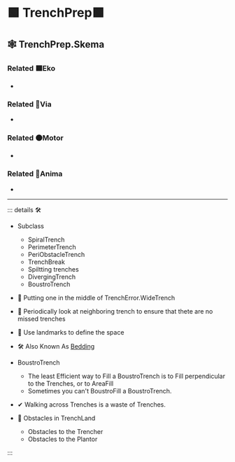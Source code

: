 # 🟩  <ekos>TrenchPrep</ekos>🟩

## 🕸 TrenchPrep.Skema

### Related 🟩<ekos>Eko</ekos>

-

### Related 🔻<via>Via</via>

-

### Related 🟠<motor>Motor</motor>

-

### Related 💜<anima>Anima</anima>

-

---

<!-- =================================================== -->
<!-- =================================================== -->
<!-- =================================================== -->
<!-- =================================================== -->
<!-- =================================================== -->
::: details 🛠

- Subclass
    - SpiralTrench
    - PerimeterTrench
    - PeriObstacleTrench
    - TrenchBreak
    - Spiltting trenches
    - DivergingTrench
    - BoustroTrench

- 🔻 Putting one in the middle of TrenchError.WideTrench

- 💜 Periodically look at neighboring trench to ensure that thete are no missed trenches

- 🔻 Use landmarks to define the space

- 🛠 Also Known As [Bedding](https://www.youtube.com/watch?v=9eudIOmbako)

- BoustroTrench
    - The least Efficient way to Fill a BoustroTrench is to Fill perpendicular to the Trenches, or to AreaFill
    - Sometimes you can't BoustroFill a BoustroTrench.

- ✔ Walking across Trenches is a waste of Trenches.

- 🔻 Obstacles in TrenchLand
    - Obstacles to the Trencher
    - Obstacles to the Plantor

:::
